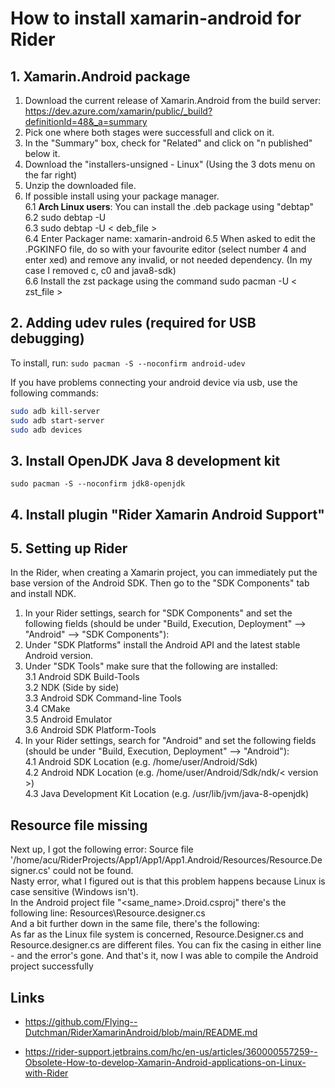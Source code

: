 # How to install xamarin-android for Rider

## 1. Xamarin.Android package

1. Download the current release of Xamarin.Android from the build server: https://dev.azure.com/xamarin/public/_build?definitionId=48&_a=summary
2. Pick one where both stages were successfull and click on it.
3. In the "Summary" box, check for "Related" and click on "n published" below it.
4. Download the "installers-unsigned - Linux" (Using the 3 dots menu on the far right)
5. Unzip the downloaded file.
6. If possible install using your package manager. <br>
6.1 **Arch Linux users**: You can install the .deb package using "debtap"<br>
6.2 sudo debtap -U<br>
6.3 sudo debtap -U < deb_file ><br>
6.4 Enter Packager name: xamarin-android
6.5 When asked to edit the .PGKINFO file, do so with your favourite editor (select number 4 and enter xed) and remove any invalid, or not needed dependency. (In my case I removed c, c0 and java8-sdk)<br>
6.6 Install the zst package using the command sudo pacman -U < zst_file ><br>

## 2. Adding udev rules (required for USB debugging)

To install, run: `sudo pacman -S --noconfirm android-udev`

If you have problems connecting your android device via usb, use the following commands:

```bash
sudo adb kill-server
sudo adb start-server
sudo adb devices
```

## 3. Install OpenJDK Java 8 development kit

`sudo pacman -S --noconfirm jdk8-openjdk`

## 4. Install plugin "Rider Xamarin Android Support"

## 5. Setting up Rider

In the Rider, when creating a Xamarin project, you can immediately put the base version of the Android SDK. Then go to the "SDK Components" tab and install NDK.

1. In your Rider settings, search for "SDK Components" and set the following fields (should be under "Build, Execution, Deployment" --> "Android" --> "SDK Components"):<br>
2. Under "SDK Platforms" install the Android API and the latest stable Android version.
3. Under "SDK Tools" make sure that the following are installed:<br>
3.1 Android SDK Build-Tools<br>
3.2 NDK (Side by side)<br>
3.3 Android SDK Command-line Tools<br>
3.4 CMake<br>
3.5 Android Emulator<br>
3.6 Android SDK Platform-Tools
4. In your Rider settings, search for "Android" and set the following fields (should be under "Build, Execution, Deployment" --> "Android"):<br>
4.1 Android SDK Location (e.g. /home/user/Android/Sdk)<br>
4.2 Android NDK Location (e.g. /home/user/Android/Sdk/ndk/< version >)<br>
4.3 Java Development Kit Location (e.g. /usr/lib/jvm/java-8-openjdk)

## Resource file missing

Next up, I got the following error: Source file '/home/acu/RiderProjects/App1/App1/App1.Android/Resources/Resource.Designer.cs' could not be found.<br>
Nasty error, what I figured out is that this problem happens because Linux is case sensitive (Windows isn't).<br>
In the Android project file "<same_name>.Droid.csproj" there's the following line: <AndroidResgenFile>Resources\Resource.designer.cs</AndroidResgenFile><br>
And a bit further down in the same file, there's the following: <Compile Include="Resources\Resource.Designer.cs" /><br>
As far as the Linux file system is concerned, Resource.Designer.cs and Resource.designer.cs are different files. You can fix the casing in either line - and the error's gone. And that's it, now I was able to compile the Android project successfully

## Links

- https://github.com/Flying--Dutchman/RiderXamarinAndroid/blob/main/README.md

- https://rider-support.jetbrains.com/hc/en-us/articles/360000557259--Obsolete-How-to-develop-Xamarin-Android-applications-on-Linux-with-Rider
